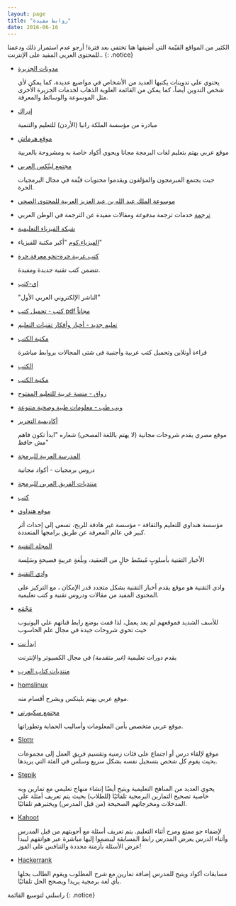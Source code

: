 ```yaml
---
layout: page
title: "روابط مفيدة"
date: 2016-06-16
---
```



الكثير من المواقع القيّمة التي أضيفها هنا تختفي بعد فترة! أرجو عدم استمرار ذلك ودعمنا للمحتوى العربي المفيد على الإنترنت..
{: .notice}

* [مدونات الجزيرة](http://blogs.aljazeera.net/)

	يحتوي على تدوينات يكتبها العديد من الأشخاص في مواضيع عديدة، كما يمكن ﻷي شخص التدوين أيضاً، كما يمكن من القائمة العلوية الذهاب لخدمات الجزيرة الأخرى مثل الموسوعة والوسائط والمعرفة.

* [إدراك](https://www.edraak.org/)
	
	 مبادرة من مؤسسة الملكة رانيا (الأردن) للتعليم والتنمية


* [موقع هرماش](https://harmash.com)

	موقع عربي يهتم بتعليم لغات البرمجة مجانا ويحوي أكواد خاصة به ومشروحة بالعربية

* [مجتمع لينُكس العربي](http://linuxac.org)
	
	حيث يجتمع المبرمجون والمؤلفون ويقدموا محتويات قيِّمة في مجال البرمجيات الحرة.


* [موسوعة الملك عبد الله بن عبد العزيز العربية للمحتوى الصحي](http://kaahe.org)


* [ترجمة](http://www.trgamah.com) خدمات ترجمة *مدفوعة* ومقالات مفيدة عن الترجمة في الوطن العربي

* [شبكة الفيزياء التعليمية](http://www.hazemsakeek.net)
* [الفيزياء.كوم](https://zoom-teach.blogspot.com) "أكبر مكتبة للفيزياء"

* [كتب عربية حرة-نحو معرفة حرة](http://librebooks.org/)

	تتضمن كتب تقنية جديدة ومفيدة.


* [إي-كتب](http://www.e-kutub.com/)

	"الناشر الإلكتروني العربي الأول"

* [كتب - تحميل كتب pdf مجاناً](http://www.kutubpdf.org/)

* [تعليم جديد - أخبار وأفكار تقنيات التعليم](http://www.new-educ.com/)

* [مكتبة الكتب](http://www.books-cloud.com/)

	قراءة أونلاين وتحميل كتب عربية وأجنبية فى شتى المجالات بروابط مباشرة

* [الكتب](http://www.alkottob.com/)

* [مكتبة الكتب](http://download-pdf-ebooks.org/)

* [رواق - منصة عربية للتعليم المفتوح](https://www.rwaq.org/)

* [ويب طب - معلومات طبية وصحية متنوعة](https://www.webteb.com/)

* [أكاديمية التحرير](http://tahriracademy.org/)

	موقع مصري يقدم شروحات مجانية (لا يهتم باللغة الفصحى) شعاره "ابدأ تكون فاهم مش حافظ"

* [المدرسة العربية للبرمجة](http://geek4arab.com/)

	دروس برمجيات - أكواد مجانية

* [منتديات الفريق العربي للبرمجة](http://arabteam2000-forum.com/)

* [كتب](http://www.kutub.info/)

* [موقع هنداوي](http://hindawi.org)
	
	مؤسسة هنداوي للتعليم والثقافة - مؤسسة غير هادفة للربح، تسعى إلى إحداث أثر كبير في عالم المعرفة عن طريق برامجها المتعددة. 

* [المجلة التقنية](http://www.it-scoop.com/)

	 الأخبار التقنية بأسلوبٍ مُبسّط خالٍ من التعقيد، وبلُغةٍ عربيةٍ فصيحةٍ وسَلِسة

* [وادي التقنية](http://itwadi.com)

	وادي التقنية هو موقع يقدم أخبار التقنية بشكل متجدد قدر الإمكان ، مع التركيز على المحتوى المفيد من مقالات ودروس تقنية و كتب تعليمية.


* [مَجْمَع](https://www.youtube.com/user/Mjma3Academy)

	للأسف الشديد فموقعهم لم يعد يعمل، لذا قمت بوضع رابط قناتهم على اليوتيوب حيث تحوي شروحات جيدة في مجال علم الحاسوب

* [ابدأ نت](http://ibdaanet.blogspot.com/)

	يقدم دورات تعليمية *(غير متقدمة)* في مجال الكمبيوتر والإنترنت

* [منتديات كتاب العرب](http://forums.arabsbook.com/)

* [homslinux](http://www.homslinux.com/) 

   	موقع عربي يهتم بلينكس ويشرح أقسام منه.

* [مجتمع سكيورتي](http://www.isecur1ty.org/)

	موقع عربي متخصص بأمن المعلومات وأساليب الحماية وتطوراتها.

* [Slottr](https://www.slottr.com)

    موقع لإلقاء درس أو اجتماع على فئات زمنية وتقسيم فريق العمل إلى مجموعات بحيث يقوم كل شخص بتسجيل نفسه بشكل سريع وسلس في الفئة التي يريدها.

* [Stepik](https://stepik.org)

    يحوي العديد من المناهج التعليمية ويتيح أيضًا إنشاء منهاج تعليمي مع تمارين وبه خاصية تصحيح التمارين البرمجية تلقائيًا (للطلاب) بحيث يتم تعريف أمثلة على المدخلات ومخرجاتهم الصحيحة (من قبل المدرس) ويختبرهم تلقائيًا.

* [Kahoot](http://kahoot.com)

    لإضفاء جو ممتع ومرح أثناء التعليم. يتم تعريف أسئلة مع أجوبتهم من قبل المدرس وأثناء الدرس يعرض المدرس رابط المسابقة لينضموا إليها مباشرة عبر هواتفهم ليبدأ عرض الأسئلة بأزمنة محددة والتنافس على الفوز!

* [Hackerrank](http://hackerrank.com)

    مسابقات أكواد ويتيح للمدرس إضافة تمارين مع شرح المطلوب ويقوم الطالب بحلها بأي لغة برمجية يريد! ويصحح الحل تلقائيًا.

راسلني لتوسيع القائمة
{: .notice}
